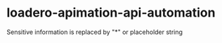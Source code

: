 # loadero-apimation-api-automation

 Sensitive information is replaced by "*" or placeholder string
